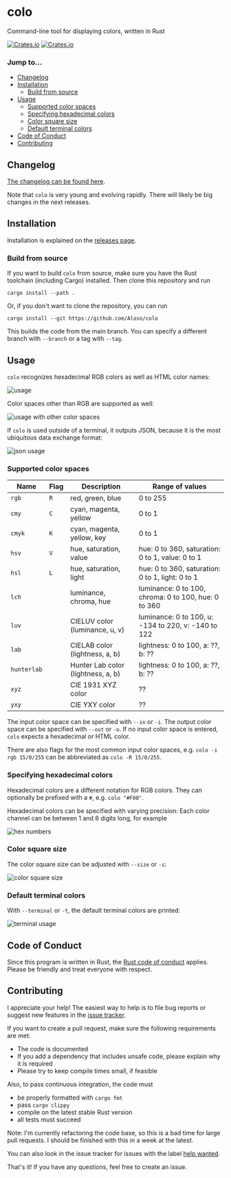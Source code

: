 # colo

Command-line tool for displaying colors, written in Rust

[![Crates.io](https://img.shields.io/crates/l/colo)](./LICENSE) [![Crates.io](https://img.shields.io/crates/v/colo)](https://crates.io/crates/colo)

### Jump to...

* [Changelog](#changelog)
* [Installation](#installation)
    * [Build from source](#build-from-source)
* [Usage](#usage)
    * [Supported color spaces](#supported-color-spaces)
    * [Specifying hexadecimal colors](#specifying-hexadecimal-colors)
    * [Color square size](#color-square-size)
    * [Default terminal colors](#default-terminal-colors)
* [Code of Conduct](#code-of-conduct)
* [Contributing](#contributing)


## Changelog

[The changelog can be found here](./CHANGELOG.md).

Note that `colo` is very young and evolving rapidly. There will likely be big changes in the next releases.

## Installation

Installation is explained on the [releases page](https://github.com/Aloso/colo/releases).

### Build from source

If you want to build `colo` from source, make sure you have the Rust toolchain (including Cargo) installed. Then clone this repository and run

```fish
cargo install --path .
```

Or, if you don't want to clone the repository, you can run

```fish
cargo install --git https://github.com/Aloso/colo
```

This builds the code from the main branch. You can specify a different branch with `--branch` or a tag with `--tag`.

## Usage

`colo` recognizes hexadecimal RGB colors as well as HTML color names:

![usage](docs/html_colors.png)

Color spaces other than RGB are supported as well:

![usage with other color spaces](docs/color_spaces.png)

If `colo` is used outside of a terminal, it outputs JSON, because it is the most ubiquitous data exchange format:

![json usage](docs/json_output.png)

### Supported color spaces

| Name    | Flag  | Description                        | Range of values |
|---------|-------|------------------------------------|-----------------|
| `rgb`   | `R`   | red, green, blue                   | 0 to 255        |
| `cmy`   | `C`   | cyan, magenta, yellow              | 0 to 1          |
| `cmyk`  | `K`   | cyan, magenta, yellow, key         | 0 to 1          |
| `hsv`   | `V`   | hue, saturation, value             | hue: 0 to 360, saturation: 0 to 1, value: 0 to 1     |
| `hsl`   | `L`   | hue, saturation, light             | hue: 0 to 360, saturation: 0 to 1, light: 0 to 1     |
| `lch`   |       | luminance, chroma, hue             | luminance: 0 to 100, chroma: 0 to 100, hue: 0 to 360 |
| `luv`   |       | CIELUV color (luminance, u, v)     | luminance: 0 to 100, u: -134 to 220, v: -140 to 122  |
| `lab`   |       | CIELAB color (lightness, a, b)     | lightness: 0 to 100, a: ??, b: ??                    |
| `hunterlab` |   | Hunter Lab color (lightness, a, b) | lightness: 0 to 100, a: ??, b: ??                    |
| `xyz`   |       | CIE 1931 XYZ color                 | ??              |
| `yxy`   |       | CIE YXY color                      | ??              |

The input color space can be specified with `--in` or `-i`. The output color space can be specified with `--out` or `-o`. If no input color space is entered, `colo` expects a hexadecimal or HTML color.

There are also flags for the most common input color spaces, e.g. `colo -i rgb 15/0/255` can be abbreviated as `colo -R 15/0/255`.

### Specifying hexadecimal colors

Hexadecimal colors are a different notation for RGB colors. They can optionally be prefixed with a `#`, e.g. `colo "#F00"`.

Hexadecimal colors can be specified with varying precision: Each color channel can be between 1 and 8 digits long, for example

![hex numbers](docs/hex_colors.png)

### Color square size

The color square size can be adjusted with `--size` or `-s`:

![color square size](docs/square_sizes.png)

### Default terminal colors

With `--terminal` or `-t`, the default terminal colors are printed:

![terminal usage](docs/terminal_colors.png)

## Code of Conduct

Since this program is written in Rust, the [Rust code of conduct](https://www.rust-lang.org/policies/code-of-conduct) applies. Please be friendly and treat everyone with respect.

## Contributing

I appreciate your help! The easiest way to help is to file bug reports or suggest new features in the [issue tracker](https://github.com/Aloso/colo/issues).

If you want to create a pull request, make sure the following requirements are met:

  * The code is documented
  * If you add a dependency that includes unsafe code, please explain why it is required
  * Please try to keep compile times small, if feasible

Also, to pass continuous integration, the code must

  * be properly formatted with `cargo fmt`
  * pass `cargo clippy`
  * compile on the latest stable Rust version
  * all tests must succeed

Note: I'm currently refactoring the code base, so this is a bad time for large pull requests. I should be finished with this in a week at the latest.

You can also look in the issue tracker for issues with the label [help wanted](https://github.com/Aloso/colo/issues?q=is%3Aissue+is%3Aopen+label%3A%22help+wanted%22).

That's it! If you have any questions, feel free to create an issue.
